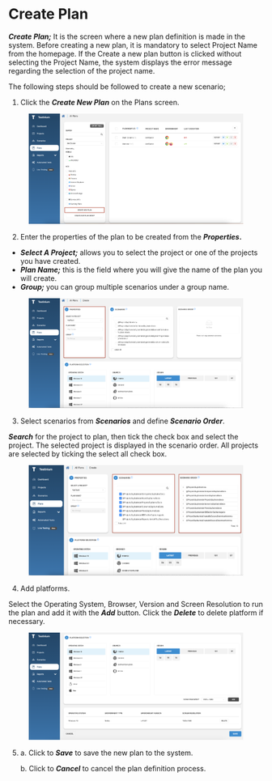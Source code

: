 # Create Plan

_**Create Plan;**_ It is the screen where a new plan definition is made in the system. Before creating a new plan, it is mandatory to select Project Name from the homepage. If the Create a new plan button is clicked without selecting the Project Name, the system displays the error message regarding the selection of the project name.

The following steps should be followed to create a new scenario;

1. Click the _**Create New Plan**_ on the Plans screen.

<figure><img src="../../.gitbook/assets/Screenshot 2025-02-06 at 13.31.30.png" alt=""><figcaption></figcaption></figure>

2. Enter the properties of the plan to be created from the _**Properties**_**.**

* _**Select A Project;**_ allows you to select the project or one of the projects you have created.
* _**Plan Name;**_ this is the field where you will give the name of the plan you will create.
* _**Group;**_ you can group multiple scenarios under a group name.

<figure><img src="../../.gitbook/assets/Screenshot 2025-02-06 at 13.35.16.png" alt=""><figcaption></figcaption></figure>

3. Select scenarios from _**Scenarios**_ and define _**Scenario Order**_.

_**Search**_ for the project to plan, then tick the check box and select the project. The selected project is displayed in the scenario order. All projects are selected by ticking the select all check box.

<figure><img src="../../.gitbook/assets/Screenshot 2025-02-06 at 13.37.34.png" alt=""><figcaption></figcaption></figure>

4. Add platforms.

&#x20;Select the Operating System, Browser, Version and Screen Resolution to run the plan and add it with the _**Add**_ button. Click the _**Delete**_ to delete platform if necessary.

<figure><img src="../../.gitbook/assets/Screenshot 2025-02-06 at 13.39.55.png" alt=""><figcaption></figcaption></figure>

5.  a. Click to _**Save**_ to save the new plan to the system.

    b. Click to _**Cancel**_ to cancel the plan definition process.

